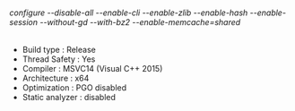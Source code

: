 ###### configure --disable-all --enable-cli --enable-zlib --enable-hash --enable-session --without-gd --with-bz2 --enable-memcache=shared
 - Build type       : Release
 - Thread Safety    : Yes
 - Compiler         : MSVC14 (Visual C++ 2015)
 - Architecture     : x64
 - Optimization     : PGO disabled
 - Static analyzer  : disabled